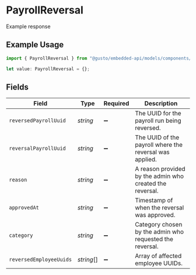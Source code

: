 # PayrollReversal

Example response

## Example Usage

```typescript
import { PayrollReversal } from "@gusto/embedded-api/models/components/payrollreversal.js";

let value: PayrollReversal = {};
```

## Fields

| Field                                                    | Type                                                     | Required                                                 | Description                                              |
| -------------------------------------------------------- | -------------------------------------------------------- | -------------------------------------------------------- | -------------------------------------------------------- |
| `reversedPayrollUuid`                                    | *string*                                                 | :heavy_minus_sign:                                       | The UUID for the payroll run being reversed.             |
| `reversalPayrollUuid`                                    | *string*                                                 | :heavy_minus_sign:                                       | The UUID of the payroll where the reversal was applied.  |
| `reason`                                                 | *string*                                                 | :heavy_minus_sign:                                       | A reason provided by the admin who created the reversal. |
| `approvedAt`                                             | *string*                                                 | :heavy_minus_sign:                                       | Timestamp of when the reversal was approved.             |
| `category`                                               | *string*                                                 | :heavy_minus_sign:                                       | Category chosen by the admin who requested the reversal. |
| `reversedEmployeeUuids`                                  | *string*[]                                               | :heavy_minus_sign:                                       | Array of affected employee UUIDs.                        |